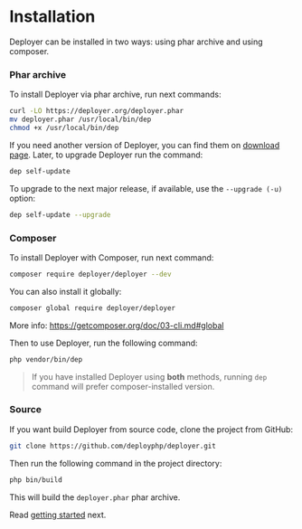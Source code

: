 # Installation

Deployer can be installed in two ways: using phar archive and using composer.

### Phar archive

To install Deployer via phar archive, run next commands:

```sh
curl -LO https://deployer.org/deployer.phar
mv deployer.phar /usr/local/bin/dep
chmod +x /usr/local/bin/dep
```

If you need another version of Deployer, you can find them on [download page](https://deployer.org/download).
Later, to upgrade Deployer run the command:

```sh
dep self-update
```

To upgrade to the next major release, if available, use the `--upgrade (-u)` option:

```sh
dep self-update --upgrade
```

### Composer

To install Deployer with Composer, run next command:

```sh
composer require deployer/deployer --dev
```

You can also install it globally:

``` sh
composer global require deployer/deployer
```

More info: https://getcomposer.org/doc/03-cli.md#global

Then to use Deployer, run the following command:

```sh
php vendor/bin/dep
```

> If you have installed Deployer using **both** methods, running `dep` command will prefer composer-installed version. 

### Source

If you want build Deployer from source code, clone the project from GitHub:

```sh
git clone https://github.com/deployphp/deployer.git
```

Then run the following command in the project directory:

```sh
php bin/build
```

This will build the `deployer.phar` phar archive.

Read [getting started](getting-started.md) next.
